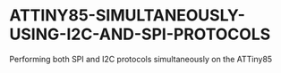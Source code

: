 # ATTINY85-SIMULTANEOUSLY-USING-I2C-AND-SPI-PROTOCOLS
Performing both SPI and I2C protocols simultaneously on the ATTiny85
